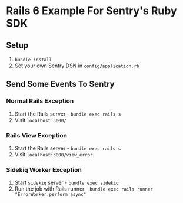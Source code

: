 # Rails 6 Example For Sentry's Ruby SDK

## Setup

1. `bundle install`
2. Set your own Sentry DSN in `config/application.rb`

## Send Some Events To Sentry

### Normal Rails Exception

1. Start the Rails server - `bundle exec rails s`
2. Visit `localhost:3000/`

### Rails View Exception

1. Start the Rails server - `bundle exec rails s`
2. Visit `localhost:3000/view_error`

### Sidekiq Worker Exception

1. Start `sidekiq` server - `bundle exec sidekiq`
2. Run the job with Rails runner - `bundle exec rails runner "ErrorWorker.perform_async"`

